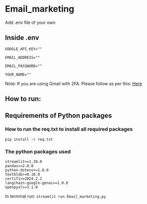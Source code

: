 # Email_marketing
 Add .env file of your own
## Inside .env
```
GOOGLE_API_KEY=""

EMAIL_ADDRESS=""

EMAIL_PASSWORD=""

YOUR_NAME=""
```

Note: If you are using Gmail with 2FA. Please follow as per this: [Here](https://support.google.com/mail/answer/185833?hl=en-GB)

## How to run:



## Requirements of Python packages
### How to run the req.txt to install all required packages

```
pip install -r req.txt
```
### The python packages used
```
streamlit>=1.30.0
pandas>=2.0.0
python-dotenv>=1.0.0
textblob>=0.18.0
certifi>=2024.2.2
langchain-google-genai>=1.0.0
openpyxl>=3.1.0
```

In terminal run: `streamlit run Email_marketing.py`

